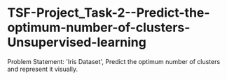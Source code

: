 # TSF-Project_Task-2--Predict-the-optimum-number-of-clusters-Unsupervised-learning

Problem Statement: 'Iris Dataset', Predict the optimum number of clusters and represent it visually.
